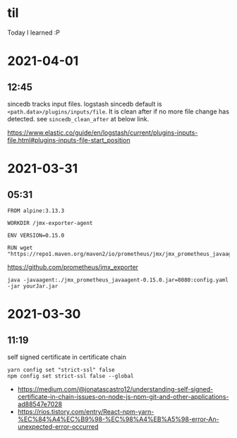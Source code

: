 # til
Today I learned :P

# 2021-04-01
## 12:45

sincedb tracks input files. logstash sincedb default is `<path.data>/plugins/inputs/file`. It is clean after if no more file change has detected. see `sincedb_clean_after` at below link.

https://www.elastic.co/guide/en/logstash/current/plugins-inputs-file.html#plugins-inputs-file-start_position

# 2021-03-31
## 05:31

```
FROM alpine:3.13.3

WORKDIR /jmx-exporter-agent

ENV VERSION=0.15.0

RUN wget "https://repo1.maven.org/maven2/io/prometheus/jmx/jmx_prometheus_javaagent/${VERSION}/jmx_prometheus_javaagent-${VERSION}.jar"
```

https://github.com/prometheus/jmx_exporter

```
java -javaagent:./jmx_prometheus_javaagent-0.15.0.jar=8080:config.yaml -jar yourJar.jar
```

# 2021-03-30
## 11:19

self signed certificate in certificate chain

```
yarn config set "strict-ssl" false
npm config set strict-ssl false --global
```

* https://medium.com/@jonatascastro12/understanding-self-signed-certificate-in-chain-issues-on-node-js-npm-git-and-other-applications-ad88547e7028
* https://rios.tistory.com/entry/React-npm-yarn-%EC%84%A4%EC%B9%98-%EC%98%A4%EB%A5%98-error-An-unexpected-error-occurred
